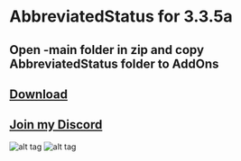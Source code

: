 # AbbreviatedStatus for 3.3.5a
## Open -main folder in zip and copy AbbreviatedStatus folder to AddOns

## [Download](https://github.com/RomanSpector/AbbreviatedStatus/archive/refs/heads/master.zip)

## [Join my Discord](https://discord.gg/wXw6pTvxMQ)

![alt tag](https://media.discordapp.net/attachments/761857830923665418/849289590316859405/2021-06-01_171213_2.jpg?width=1082&height=573) 
![alt tag](https://media.discordapp.net/attachments/761857830923665418/849289588090208306/2021-06-01_171010_2.jpg?width=1082&height=573)

